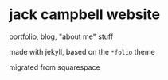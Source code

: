 # jack campbell website

portfolio, blog, "about me" stuff

made with jekyll, based on the `*folio` theme

migrated from squarespace
